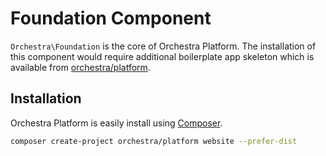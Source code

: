 Foundation Component
==============

`Orchestra\Foundation` is the core of Orchestra Platform. The installation of this component would require additional boilerplate app skeleton which is available from [orchestra/platform](https://github.com/orchestral/platform).

## Installation

Orchestra Platform is easily install using [Composer](http://getcomposer.org).

```bash
composer create-project orchestra/platform website --prefer-dist
```

